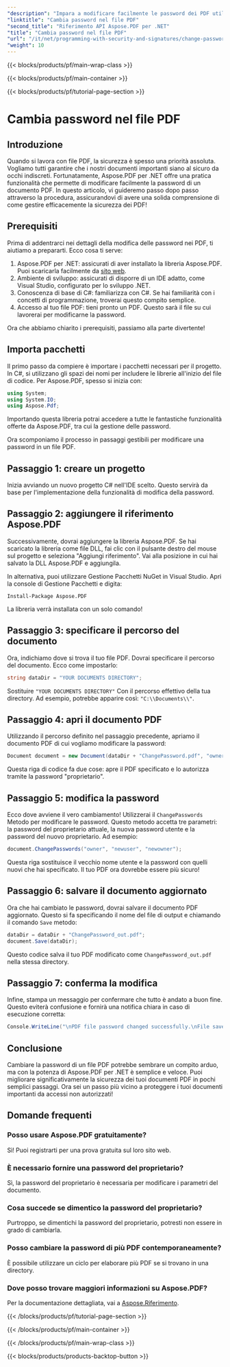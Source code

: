 ```yaml
---
"description": "Impara a modificare facilmente le password dei PDF utilizzando Aspose.PDF per .NET. La nostra guida passo passo ti guiderà passo passo in tutta sicurezza."
"linktitle": "Cambia password nel file PDF"
"second_title": "Riferimento API Aspose.PDF per .NET"
"title": "Cambia password nel file PDF"
"url": "/it/net/programming-with-security-and-signatures/change-password/"
"weight": 10
---
```


{{< blocks/products/pf/main-wrap-class >}}

{{< blocks/products/pf/main-container >}}

{{< blocks/products/pf/tutorial-page-section >}}

# Cambia password nel file PDF

## Introduzione

Quando si lavora con file PDF, la sicurezza è spesso una priorità assoluta. Vogliamo tutti garantire che i nostri documenti importanti siano al sicuro da occhi indiscreti. Fortunatamente, Aspose.PDF per .NET offre una pratica funzionalità che permette di modificare facilmente la password di un documento PDF. In questo articolo, vi guideremo passo dopo passo attraverso la procedura, assicurandovi di avere una solida comprensione di come gestire efficacemente la sicurezza dei PDF!

## Prerequisiti

Prima di addentrarci nei dettagli della modifica delle password nei PDF, ti aiutiamo a prepararti. Ecco cosa ti serve:

1. Aspose.PDF per .NET: assicurati di aver installato la libreria Aspose.PDF. Puoi scaricarla facilmente da [sito web](https://releases.aspose.com/pdf/net/).
2. Ambiente di sviluppo: assicurati di disporre di un IDE adatto, come Visual Studio, configurato per lo sviluppo .NET.
3. Conoscenza di base di C#: familiarizza con C#. Se hai familiarità con i concetti di programmazione, troverai questo compito semplice.
4. Accesso al tuo file PDF: tieni pronto un PDF. Questo sarà il file su cui lavorerai per modificarne la password.

Ora che abbiamo chiarito i prerequisiti, passiamo alla parte divertente!

## Importa pacchetti

Il primo passo da compiere è importare i pacchetti necessari per il progetto. In C#, si utilizzano gli spazi dei nomi per includere le librerie all'inizio del file di codice. Per Aspose.PDF, spesso si inizia con:

```csharp
using System;
using System.IO;
using Aspose.Pdf;
```

Importando questa libreria potrai accedere a tutte le fantastiche funzionalità offerte da Aspose.PDF, tra cui la gestione delle password. 

Ora scomponiamo il processo in passaggi gestibili per modificare una password in un file PDF. 

## Passaggio 1: creare un progetto

Inizia avviando un nuovo progetto C# nell'IDE scelto. Questo servirà da base per l'implementazione della funzionalità di modifica della password.

## Passaggio 2: aggiungere il riferimento Aspose.PDF

Successivamente, dovrai aggiungere la libreria Aspose.PDF. Se hai scaricato la libreria come file DLL, fai clic con il pulsante destro del mouse sul progetto e seleziona "Aggiungi riferimento". Vai alla posizione in cui hai salvato la DLL Aspose.PDF e aggiungila.

In alternativa, puoi utilizzare Gestione Pacchetti NuGet in Visual Studio. Apri la console di Gestione Pacchetti e digita:

```
Install-Package Aspose.PDF
```

La libreria verrà installata con un solo comando!

## Passaggio 3: specificare il percorso del documento

Ora, indichiamo dove si trova il tuo file PDF. Dovrai specificare il percorso del documento. Ecco come impostarlo:

```csharp
string dataDir = "YOUR DOCUMENTS DIRECTORY";
```

Sostituire `"YOUR DOCUMENTS DIRECTORY"` Con il percorso effettivo della tua directory. Ad esempio, potrebbe apparire così: `"C:\\Documents\\"`.

## Passaggio 4: apri il documento PDF

Utilizzando il percorso definito nel passaggio precedente, apriamo il documento PDF di cui vogliamo modificare la password:

```csharp
Document document = new Document(dataDir + "ChangePassword.pdf", "owner");
```

Questa riga di codice fa due cose: apre il PDF specificato e lo autorizza tramite la password "proprietario".

## Passaggio 5: modifica la password

Ecco dove avviene il vero cambiamento! Utilizzerai il `ChangePasswords` Metodo per modificare le password. Questo metodo accetta tre parametri: la password del proprietario attuale, la nuova password utente e la password del nuovo proprietario. Ad esempio:

```csharp
document.ChangePasswords("owner", "newuser", "newowner");
```

Questa riga sostituisce il vecchio nome utente e la password con quelli nuovi che hai specificato. Il tuo PDF ora dovrebbe essere più sicuro!

## Passaggio 6: salvare il documento aggiornato

Ora che hai cambiato le password, dovrai salvare il documento PDF aggiornato. Questo si fa specificando il nome del file di output e chiamando il comando `Save` metodo:

```csharp
dataDir = dataDir + "ChangePassword_out.pdf";
document.Save(dataDir);
```

Questo codice salva il tuo PDF modificato come `ChangePassword_out.pdf` nella stessa directory.

## Passaggio 7: conferma la modifica

Infine, stampa un messaggio per confermare che tutto è andato a buon fine. Questo eviterà confusione e fornirà una notifica chiara in caso di esecuzione corretta:

```csharp
Console.WriteLine("\nPDF file password changed successfully.\nFile saved at " + dataDir);
```

## Conclusione

Cambiare la password di un file PDF potrebbe sembrare un compito arduo, ma con la potenza di Aspose.PDF per .NET è semplice e veloce. Puoi migliorare significativamente la sicurezza dei tuoi documenti PDF in pochi semplici passaggi. Ora sei un passo più vicino a proteggere i tuoi documenti importanti da accessi non autorizzati!

## Domande frequenti

### Posso usare Aspose.PDF gratuitamente?
Sì! Puoi registrarti per una prova gratuita sul loro sito web.

### È necessario fornire una password del proprietario?
Sì, la password del proprietario è necessaria per modificare i parametri del documento.

### Cosa succede se dimentico la password del proprietario?
Purtroppo, se dimentichi la password del proprietario, potresti non essere in grado di cambiarla.

### Posso cambiare la password di più PDF contemporaneamente?
È possibile utilizzare un ciclo per elaborare più PDF se si trovano in una directory.

### Dove posso trovare maggiori informazioni su Aspose.PDF?
Per la documentazione dettagliata, vai a [Aspose.Riferimento](https://reference.aspose.com/pdf/net/).

{{< /blocks/products/pf/tutorial-page-section >}}

{{< /blocks/products/pf/main-container >}}

{{< /blocks/products/pf/main-wrap-class >}}

{{< blocks/products/products-backtop-button >}}